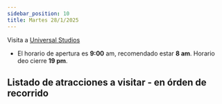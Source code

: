 ```yaml
---
sidebar_position: 10
title: Martes 28/1/2025
---
```


Visita a [Universal Studios](https://www.google.com.ar/maps/place/Universal+Studios+Florida/@28.4793754,-81.4711171,17z/data=!3m1!4b1!4m6!3m5!1s0x88e77ec39415df75:0xf985d8fc7734a5a1!8m2!3d28.4793754!4d-81.4685422!16zL20vMDVxc3lx?entry=ttu&g_ep=EgoyMDI1MDEwMS4wIKXMDSoASAFQAw%3D%3D)

- El horario de apertura es **9:00** am, recomendado estar **8 am**. Horario deo cierre **19 pm**.

## Listado de atracciones a visitar - en órden de recorrido